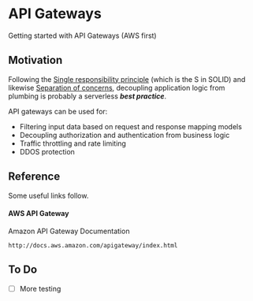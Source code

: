 # API Gateways

Getting started with API Gateways (AWS first)

## Motivation

Following the [Single responsibility principle](http://en.wikipedia.org/wiki/Single_responsibility_principle)
(which is the S in SOLID) and likewise [Separation of concerns](http://en.wikipedia.org/wiki/Separation_of_concerns),
decoupling application logic from plumbing is probably a serverless ___best practice___.

API gateways can be used for:

* Filtering input data based on request and response mapping models
* Decoupling authorization and authentication from business logic
* Traffic throttling and rate limiting
* DDOS protection

## Reference

Some useful links follow.

#### AWS API Gateway

Amazon API Gateway Documentation

    http://docs.aws.amazon.com/apigateway/index.html

## To Do

- [ ] More testing
